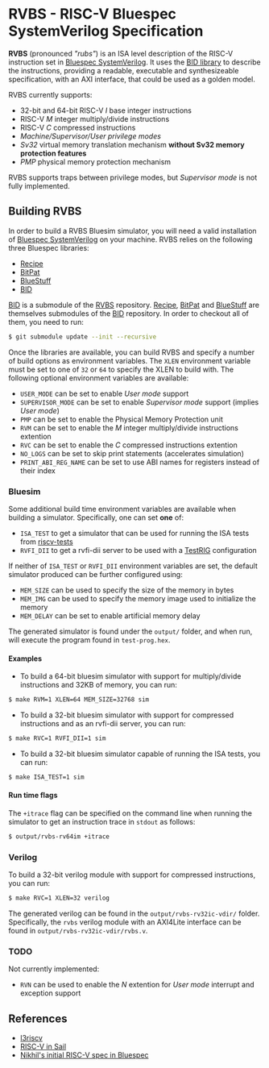# RVBS - RISC-V Bluespec SystemVerilog Specification

**RVBS** (pronounced *"rubs"*) is an ISA level description of the RISC-V instruction set in [Bluespec SystemVerilog](http://wiki.bluespec.com/bluespec-systemverilog-and-compiler). It uses the [BID library](https://github.com/CTSRD-CHERI/BID) to describe the instructions, providing a readable, executable and synthesizeable specification, with an AXI interface, that could be used as a golden model.

RVBS currently supports:

- 32-bit and 64-bit RISC-V *I* base integer instructions
- RISC-V *M* integer multiply/divide instructions
- RISC-V *C* compressed instructions
- *Machine/Supervisor/User privilege modes*
- *Sv32* virtual memory translation mechanism **without Sv32 memory protection features**
- *PMP* physical memory protection mechanism

RVBS supports traps between privilege modes, but *Supervisor mode* is not fully implemented.

## Building RVBS

In order to build a RVBS Bluesim simulator, you will need a valid installation of [Bluespec SystemVerilog](http://wiki.bluespec.com/bluespec-systemverilog-and-compiler) on your machine. RVBS relies on the following three Bluespec libraries:

- [Recipe](https://github.com/CTSRD-CHERI/Recipe)
- [BitPat](https://github.com/CTSRD-CHERI/BitPat)
- [BlueStuff](https://github.com/CTSRD-CHERI/BlueStuff)
- [BID](https://github.com/CTSRD-CHERI/BID)

[BID](https://github.com/CTSRD-CHERI/BID) is a submodule of the [RVBS](https://github.com/CTSRD-CHERI/RVBS.git) repository. [Recipe](https://github.com/CTSRD-CHERI/Recipe), [BitPat](https://github.com/CTSRD-CHERI/BitPat) and [BlueStuff](https://github.com/CTSRD-CHERI/BlueStuff) are themselves submodules of the [BID](https://github.com/CTSRD-CHERI/BID) repository. In order to checkout all of them, you need to run:
```sh
$ git submodule update --init --recursive
```

Once the libraries are available, you can build RVBS and specify a number of build options as environment variables. The `XLEN` environment variable must be set to one of `32` or `64` to specify the XLEN to build with. The following optional environment variables are available:

- `USER_MODE` can be set to enable *User mode* support
- `SUPERVISOR_MODE` can be set to enable *Supervisor mode* support (implies *User mode*)
- `PMP` can be set to enable the Physical Memory Protection unit
- `RVM` can be set to enable the *M* integer multiply/divide instructions extention
- `RVC` can be set to enable the *C* compressed instructions extention
- `NO_LOGS` can be set to skip print statements (accelerates simulation)
- `PRINT_ABI_REG_NAME` can be set to use ABI names for registers instead of their index

### Bluesim

Some additional build time environment variables are available when building a simulator. Specifically, one can set **one** of:

- `ISA_TEST` to get a simulator that can be used for running the ISA tests from [riscv-tests](https://github.com/riscv/riscv-tests)
- `RVFI_DII` to get a rvfi-dii server to be used with a [TestRIG](https://github.com/CTSRD-CHERI/TestRIG) configuration

If neither of `ISA_TEST` or `RVFI_DII` environment variables are set, the default simulator produced can be further configured using:

- `MEM_SIZE` can be used to specify the size of the memory in bytes
- `MEM_IMG` can be used to specify the memory image used to initialize the memory
- `MEM_DELAY` can be set to enable artificial memory delay

The generated simulator is found under the `output/` folder, and when run, will execute the program found in `test-prog.hex`.

#### Examples

- To build a 64-bit bluesim simulator with support for multiply/divide instructions and 32KB of memory, you can run:

```sh
$ make RVM=1 XLEN=64 MEM_SIZE=32768 sim
```

- To build a 32-bit bluesim simulator with support for compressed instructions and as an rvfi-dii server, you can run:

```sh
$ make RVC=1 RVFI_DII=1 sim
```

- To build a 32-bit bluesim simulator capable of running the ISA tests, you can run:

```sh
$ make ISA_TEST=1 sim
```

#### Run time flags

The `+itrace` flag can be specified on the command line when running the simulator to get an instruction trace in `stdout` as follows:

```sh
$ output/rvbs-rv64im +itrace
```

### Verilog

To build a 32-bit verilog module with support for compressed instructions, you can run:
```sh
$ make RVC=1 XLEN=32 verilog
```
The generated verilog can be found in the `output/rvbs-rv32ic-vdir/` folder. Specifically, the `rvbs` verilog module with an AXI4Lite interface can be found in `output/rvbs-rv32ic-vdir/rvbs.v`.

### TODO

Not currently implemented:
- `RVN` can be used to enable the *N* extention for *User mode* interrupt and exception support

## References

- [l3riscv](https://github.com/SRI-CSL/l3riscv)
- [RISC-V in Sail](https://github.com/rems-project/sail/tree/sail2/riscv)
- [Nikhil's initial RISC-V spec in Bluespec](https://github.com/rsnikhil/RISCV_ISA_Formal_Spec_in_BSV)
